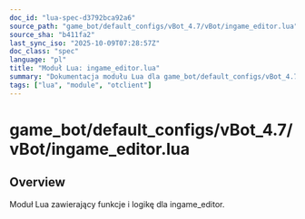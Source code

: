 ```yaml
---
doc_id: "lua-spec-d3792bca92a6"
source_path: "game_bot/default_configs/vBot_4.7/vBot/ingame_editor.lua"
source_sha: "b411fa2"
last_sync_iso: "2025-10-09T07:28:57Z"
doc_class: "spec"
language: "pl"
title: "Moduł Lua: ingame_editor.lua"
summary: "Dokumentacja modułu Lua dla game_bot/default_configs/vBot_4.7/vBot/ingame_editor.lua"
tags: ["lua", "module", "otclient"]
---
```


# game_bot/default_configs/vBot_4.7/vBot/ingame_editor.lua

## Overview

Moduł Lua zawierający funkcje i logikę dla ingame_editor.
